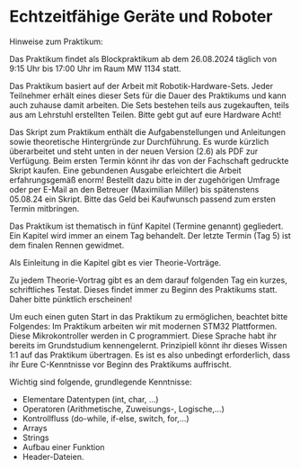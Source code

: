 # Echtzeitfähige Geräte und Roboter

Hinweise zum Praktikum:  

Das Praktikum findet als Blockpraktikum ab dem 26.08.2024 täglich von 9:15 Uhr bis 17:00 Uhr im Raum MW 1134 statt.  

Das Praktikum basiert auf der Arbeit mit Robotik-Hardware-Sets. Jeder Teilnehmer erhält eines dieser Sets für die Dauer des Praktikums und kann auch zuhause damit arbeiten. Die Sets bestehen teils aus zugekauften, teils aus am Lehrstuhl erstellten Teilen. Bitte gebt gut auf eure Hardware Acht!  

Das Skript zum Praktikum enthält die Aufgabenstellungen und Anleitungen sowie theoretische Hintergründe zur Durchführung.  Es wurde kürzlich überarbeitet und steht unten in der neuen Version (2.6) als PDF zur Verfügung. Beim ersten Termin könnt ihr das von der Fachschaft gedruckte Skript kaufen. Eine gebundenen Ausgabe erleichtert die Arbeit erfahrungsgemäß enorm! Bestellt dazu bitte in der zugehörigen Umfrage oder per E-Mail an den Betreuer (Maximilian Miller) bis spätenstens 05.08.24 ein Skript. Bitte das Geld bei Kaufwunsch passend zum ersten Termin mitbringen.  

Das Praktikum ist thematisch in fünf Kapitel (Termine genannt) gegliedert. Ein Kapitel wird immer an einem Tag behandelt. Der letzte Termin (Tag 5) ist dem finalen Rennen gewidmet.  

Als Einleitung in die Kapitel gibt es vier Theorie-Vorträge.  

Zu jedem Theorie-Vortrag gibt es an dem darauf folgenden Tag ein kurzes, schriftliches Testat. Dieses findet immer zu Beginn des Praktikums statt. Daher bitte pünktlich erscheinen!  


Um euch einen guten Start in das Praktikum zu ermöglichen, beachtet bitte Folgendes: Im Praktikum arbeiten wir mit modernen STM32 Plattformen. Diese Mikrokontroller werden in C programmiert. Diese Sprache habt ihr bereits im Grundstudium kennengelernt. Prinzipiell könnt ihr dieses Wissen 1:1 auf das Praktikum übertragen. Es ist es also unbedingt erforderlich, dass ihr Eure C-Kenntnisse vor Beginn des Praktikums auffrischt.  

Wichtig sind folgende, grundlegende Kenntnisse:
* Elementare Datentypen (int, char, ...)
* Operatoren (Arithmetische, Zuweisungs-, Logische,...)
* Kontrollfluss (do-while, if-else, switch, for,...) 
* Arrays
* Strings
* Aufbau einer Funktion
* Header-Dateien.
